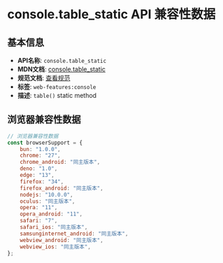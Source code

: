 # console.table_static API 兼容性数据

## 基本信息

- **API名称**: `console.table_static`
- **MDN文档**: [console.table_static](https://developer.mozilla.org/docs/Web/API/console/table_static)
- **规范文档**: [查看规范](https://console.spec.whatwg.org/#table)
- **标签**: `web-features:console`
- **描述**: `table()` static method

## 浏览器兼容性数据

```javascript
// 浏览器兼容性数据
const browserSupport = {
    bun: "1.0.0",
    chrome: "27",
    chrome_android: "同主版本",
    deno: "1.0",
    edge: "13",
    firefox: "34",
    firefox_android: "同主版本",
    nodejs: "10.0.0",
    oculus: "同主版本",
    opera: "11",
    opera_android: "11",
    safari: "7",
    safari_ios: "同主版本",
    samsunginternet_android: "同主版本",
    webview_android: "同主版本",
    webview_ios: "同主版本",
};

```

